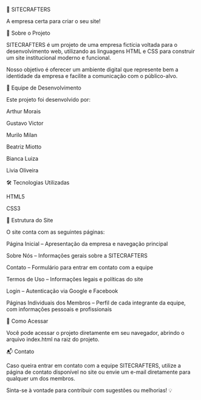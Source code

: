 🚀 SITECRAFTERS

A empresa certa para criar o seu site!

🧩 Sobre o Projeto

SITECRAFTERS é um projeto de uma empresa fictícia voltada para o desenvolvimento web, utilizando as linguagens HTML e CSS para construir um site institucional moderno e funcional.

Nosso objetivo é oferecer um ambiente digital que represente bem a identidade da empresa e facilite a comunicação com o público-alvo.

👥 Equipe de Desenvolvimento

Este projeto foi desenvolvido por:

Arthur Morais

Gustavo Victor 

Murilo Milan

Beatriz Miotto

Bianca Luiza

Livia Oliveira

🛠️ Tecnologias Utilizadas

HTML5

CSS3

📄 Estrutura do Site

O site conta com as seguintes páginas:

Página Inicial – Apresentação da empresa e navegação principal

Sobre Nós – Informações gerais sobre a SITECRAFTERS

Contato – Formulário para entrar em contato com a equipe

Termos de Uso – Informações legais e políticas do site

Login – Autenticação via Google e Facebook

Páginas Individuais dos Membros – Perfil de cada integrante da equipe, com informações pessoais e profissionais

🔗 Como Acessar

Você pode acessar o projeto diretamente em seu navegador, abrindo o arquivo index.html na raiz do projeto.

📬 Contato

Caso queira entrar em contato com a equipe SITECRAFTERS, utilize a página de contato disponível no site ou envie um e-mail diretamente para qualquer um dos membros.

Sinta-se à vontade para contribuir com sugestões ou melhorias! 💡
